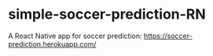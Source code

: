 # simple-soccer-prediction-RN
A React  Native app for soccer prediction: https://soccer-prediction.herokuapp.com/
